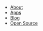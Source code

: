 - [About](http://whyso.co.nz/about "About the company")
- [Apps](http://whyso.co.nz/apps "Android Apps")
- [Blog](http://flaviusb.net/blog ":flaviusb's Blog")
- [Open Source](https://github.com/flaviusb/ "The Source")
